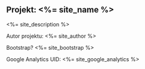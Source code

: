 ## Projekt: <%= site_name %>

<%= site_description %>

Autor projektu: <%= site_author %>

Bootstrap? <%= site_bootstrap %>

Google Analytics UID: <%= site_google_analytics %>